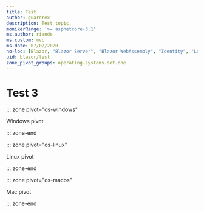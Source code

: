 ```yaml
---
title: Test
author: guardrex
description: Test topic.
monikerRange: '>= aspnetcore-3.1'
ms.author: riande
ms.custom: mvc
ms.date: 07/02/2020
no-loc: [Blazor, "Blazor Server", "Blazor WebAssembly", "Identity", "Let's Encrypt", Razor, SignalR]
uid: blazor/test
zone_pivot_groups: operating-systems-set-one
---
```

# Test 3

::: zone pivot="os-windows"

Windows pivot

::: zone-end

::: zone pivot="os-linux"

Linux pivot

::: zone-end

::: zone pivot="os-macos"

Mac pivot

::: zone-end
